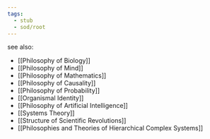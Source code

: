 ```yaml
---
tags:
  - stub
  - sod/root
---
```

see also:
- [[Philosophy of Biology]]
- [[Philosophy of Mind]]
- [[Philosophy of Mathematics]]
- [[Philosophy of Causality]]
- [[Philosophy of Probability]]
- [[Organismal Identity]]
- [[Philosophy of Artificial Intelligence]]
- [[Systems Theory]]
- [[Structure of Scientific Revolutions]]
- [[Philosophies and Theories of Hierarchical Complex Systems]]
